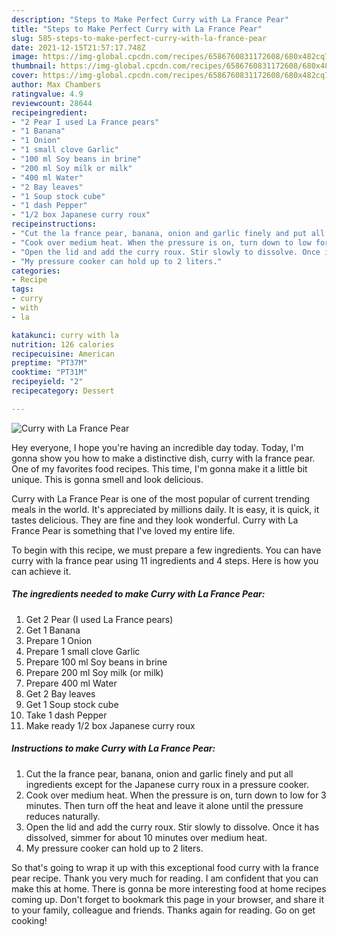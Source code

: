 ```yaml
---
description: "Steps to Make Perfect Curry with La France Pear"
title: "Steps to Make Perfect Curry with La France Pear"
slug: 585-steps-to-make-perfect-curry-with-la-france-pear
date: 2021-12-15T21:57:17.748Z
image: https://img-global.cpcdn.com/recipes/6586760831172608/680x482cq70/curry-with-la-france-pear-recipe-main-photo.jpg
thumbnail: https://img-global.cpcdn.com/recipes/6586760831172608/680x482cq70/curry-with-la-france-pear-recipe-main-photo.jpg
cover: https://img-global.cpcdn.com/recipes/6586760831172608/680x482cq70/curry-with-la-france-pear-recipe-main-photo.jpg
author: Max Chambers
ratingvalue: 4.9
reviewcount: 28644
recipeingredient:
- "2 Pear I used La France pears"
- "1 Banana"
- "1 Onion"
- "1 small clove Garlic"
- "100 ml Soy beans in brine"
- "200 ml Soy milk or milk"
- "400 ml Water"
- "2 Bay leaves"
- "1 Soup stock cube"
- "1 dash Pepper"
- "1/2 box Japanese curry roux"
recipeinstructions:
- "Cut the la france pear, banana, onion and garlic finely and put all ingredients except for the Japanese curry roux in a pressure cooker."
- "Cook over medium heat. When the pressure is on, turn down to low for 3 minutes. Then turn off the heat and leave it alone until the pressure reduces naturally."
- "Open the lid and add the curry roux. Stir slowly to dissolve. Once it has dissolved, simmer for about 10 minutes over medium heat."
- "My pressure cooker can hold up to 2 liters."
categories:
- Recipe
tags:
- curry
- with
- la

katakunci: curry with la 
nutrition: 126 calories
recipecuisine: American
preptime: "PT37M"
cooktime: "PT31M"
recipeyield: "2"
recipecategory: Dessert

---
```



![Curry with La France Pear](https://img-global.cpcdn.com/recipes/6586760831172608/680x482cq70/curry-with-la-france-pear-recipe-main-photo.jpg)

Hey everyone, I hope you're having an incredible day today. Today, I'm gonna show you how to make a distinctive dish, curry with la france pear. One of my favorites food recipes. This time, I'm gonna make it a little bit unique. This is gonna smell and look delicious.



Curry with La France Pear is one of the most popular of current trending meals in the world. It's appreciated by millions daily. It is easy, it is quick, it tastes delicious. They are fine and they look wonderful. Curry with La France Pear is something that I've loved my entire life.


To begin with this recipe, we must prepare a few ingredients. You can have curry with la france pear using 11 ingredients and 4 steps. Here is how you can achieve it.

<!--inarticleads1-->

##### The ingredients needed to make Curry with La France Pear:

1. Get 2 Pear (I used La France pears)
1. Get 1 Banana
1. Prepare 1 Onion
1. Prepare 1 small clove Garlic
1. Prepare 100 ml Soy beans in brine
1. Prepare 200 ml Soy milk (or milk)
1. Prepare 400 ml Water
1. Get 2 Bay leaves
1. Get 1 Soup stock cube
1. Take 1 dash Pepper
1. Make ready 1/2 box Japanese curry roux




<!--inarticleads2-->

##### Instructions to make Curry with La France Pear:

1. Cut the la france pear, banana, onion and garlic finely and put all ingredients except for the Japanese curry roux in a pressure cooker.
1. Cook over medium heat. When the pressure is on, turn down to low for 3 minutes. Then turn off the heat and leave it alone until the pressure reduces naturally.
1. Open the lid and add the curry roux. Stir slowly to dissolve. Once it has dissolved, simmer for about 10 minutes over medium heat.
1. My pressure cooker can hold up to 2 liters.




So that's going to wrap it up with this exceptional food curry with la france pear recipe. Thank you very much for reading. I am confident that you can make this at home. There is gonna be more interesting food at home recipes coming up. Don't forget to bookmark this page in your browser, and share it to your family, colleague and friends. Thanks again for reading. Go on get cooking!
